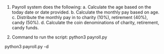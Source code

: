 1. Payroll system does the following:
   a. Calculate the age based on the today date or date provided.
   b. Calculate the monthly pay based on age.
   c. Distribute the monthly pay in to charity (10%), retirement (40%), candy (50%).
   d. Calculate the coin denominations of charity, retirement, candy funds.

2. Command to run the script:
python3 payroll.py <filename>

python3 payroll.py <filename> -d <YYYY-MM-DD>
